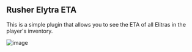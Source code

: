 ## Rusher Elytra ETA

This is a simple plugin that allows you to see the ETA of all Elitras in the player's inventory.

![image](https://github.com/user-attachments/assets/efaf1e28-c173-44a6-958d-f30914a69155)
